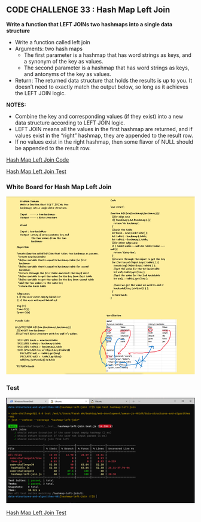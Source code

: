 ## **CODE CHALLENGE 33 : Hash Map Left Join**

**Write a function that LEFT JOINs two hashmaps into a single data structure**

* Write a function called left join
* Arguments: two hash maps
  * The first parameter is a hashmap that has word strings as keys, and a synonym of the key as values.
  * The second parameter is a hashmap that has word strings as keys, and antonyms of the key as values.
* Return: The returned data structure that holds the results is up to you. It doesn’t need to exactly match the output below, so long as it achieves the LEFT JOIN logic.

**NOTES:**

* Combine the key and corresponding values (if they exist) into a new data structure according to LEFT JOIN logic.
* LEFT JOIN means all the values in the first hashmap are returned, and if values exist in the “right” hashmap, they are appended to the result row.
* If no values exist in the right hashmap, then some flavor of NULL should be appended to the result row.


[Hash Map Left Join Code](https://github.com/farahalwahaibi/data-structures-and-algorithms-401/blob/main/code-challenge33/hashmap-left-join.js)

[Hash Map Left Join Test](https://github.com/farahalwahaibi/data-structures-and-algorithms-401/blob/main/code-challenge33/__test__/hashmap-left-join.test.js)



### **White Board for Hash Map Left Join**

![white-board](1.PNG)



### **Test**

![test](2.PNG)

[Hash Map Left Join Test](https://github.com/farahalwahaibi/data-structures-and-algorithms-401/blob/main/code-challenge33/__test__/hashmap-left-join.test.js)